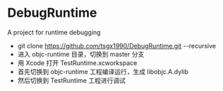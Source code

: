 # DebugRuntime
A project for runtime debugging

* git clone https://github.com/tsgx1990/DebugRuntime.git --recursive
* 进入 objc-runtime 目录，切换到 master 分支
* 用 Xcode 打开 TestRuntime.xcworkspace
* 首先切换到 objc-runtime 工程编译运行，生成 libobjc.A.dylib
* 然后切换到 TestRuntime 工程进行调试
